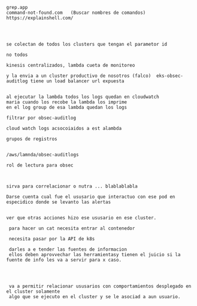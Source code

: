 


    grep.app
    command-not-found.com   (Buscar nombres de comandos)
    https://explainshell.com/




    se colectan de todos los clusters que tengan el parametor id

    no todos

    kinesis centralizados, lambda cueta de monitoreo 

    y la envia a un cluster productivo de nosotros (falco)  eks-obsec-auditlog tiene un load balancer url expuesta


    al ejecutar la lambda todos los logs quedan en cloudwatch
    maria cuando los recobe la lambda los imprime
    en el log group de esa lambda quedan los logs

    filtrar por obsec-auditlog

    cloud watch logs acsocoiaidos a est alambda

    grupos de registros


    /aws/lamnda/obsec-auditlogs

    rol de lectura para obsec



    sirva para correlacionar o nutra ... blablablabla

    Darse cuenta cual fue el ususario que interactuo con ese pod en especidico donde se levanto las alertas


    ver que otras acciones hizo ese ususario en ese cluster.

     para hacer un cat necesita entrar al contenedor

     necesita pasar por la API de k8s

     darles a e tender las fuentes de informacion
     ellos deben aprovvechar las herramientasy tienen el juicio si la fuente de info les va a servir para x caso.




     va a permitir relacionar ususarios con comportamientos desplegado en el cluster solamente 
     algo que se ejecuto en el cluster y se le asociad a aun usuario.
